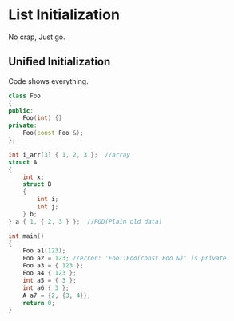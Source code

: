 # List Initialization

No crap, Just go.

## Unified Initialization

Code shows everything.

```cpp
class Foo
{
public:
    Foo(int) {}
private:
    Foo(const Foo &);
};

int i_arr[3] { 1, 2, 3 };  //array
struct A
{
    int x;
    struct B
    {
        int i;
        int j;
    } b;
} a { 1, { 2, 3 } };  //POD(Plain old data)

int main()
{
    Foo a1(123);
    Foo a2 = 123; //error: 'Foo::Foo(const Foo &)' is private
    Foo a3 = { 123 };
    Foo a4 { 123 };
    int a5 = { 3 };
    int a6 { 3 };
    A a7 = {2, {3, 4}};
    return 0;
}
```
